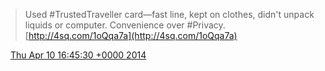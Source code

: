 > Used #TrustedTraveller card—fast line, kept on clothes, didn't unpack liquids or computer. Convenience over #Privacy. [http://4sq.com/1oQqa7a](http://4sq.com/1oQqa7a)

<img src="../../media/tweet.ico" width="12" /> [Thu Apr 10 16:45:30 +0000 2014](https://twitter.com/ChristopherA/status/454299141200678913)